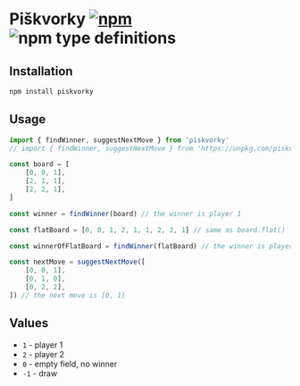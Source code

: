 # Piškvorky [![npm](https://img.shields.io/npm/v/piskvorky.svg)](https://www.npmjs.com/package/piskvorky) ![npm type definitions](https://img.shields.io/npm/types/piskvorky.svg)

## Installation

```bash
npm install piskvorky
```

## Usage

```js
import { findWinner, suggestNextMove } from 'piskvorky'
// import { findWinner, suggestNextMove } from 'https://unpkg.com/piskvorky@latest'

const board = [
	[0, 0, 1],
	[2, 1, 1],
	[2, 2, 1],
]

const winner = findWinner(board) // the winner is player 1

const flatBoard = [0, 0, 1, 2, 1, 1, 2, 2, 1] // same as board.flat()

const winnerOfFlatBoard = findWinner(flatBoard) // the winner is player 1

const nextMove = suggestNextMove([
	[0, 0, 1],
	[0, 1, 0],
	[0, 2, 2],
]) // the next move is [0, 1]
```

## Values

- `1` - player 1
- `2` - player 2
- `0` - empty field, no winner
- `-1` - draw
